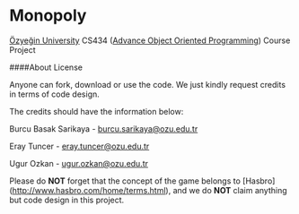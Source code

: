Monopoly
========
[Özyeğin University](http://ozyegin.edu.tr/) CS434 ([Advance Object Oriented Programming](http://srl.ozyegin.edu.tr/cs534/)) Course Project


####About License

Anyone can fork, download or use the code.
We just kindly request credits in terms of code design.

The credits should have the information below:

Burcu Basak Sarikaya - burcu.sarikaya@ozu.edu.tr

Eray Tuncer - eray.tuncer@ozu.edu.tr

Ugur Ozkan - ugur.ozkan@ozu.edu.tr

Please do <b>NOT</b> forget that the concept of the game belongs to [Hasbro] (http://www.hasbro.com/home/terms.html), and we do <b>NOT</b> claim anything but code design in this project.
